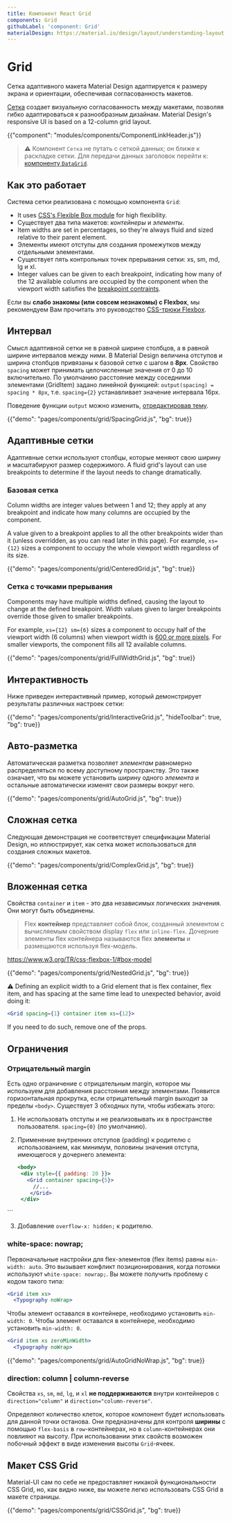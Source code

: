 ```yaml
---
title: Компонент React Grid
components: Grid
githubLabel: 'component: Grid'
materialDesign: https://material.io/design/layout/understanding-layout.html
---
```


# Grid

<p class="description">Сетка адаптивного макета Material Design адаптируется к размеру экрана и ориентации, обеспечивая согласованность макетов.</p>

[Сетка](https://material.io/design/layout/responsive-layout-grid.html) создает визуальную согласованность между макетами, позволяя гибко адаптироваться к разнообразным дизайнам. Material Design's responsive UI is based on a 12-column grid layout.

{{"component": "modules/components/ComponentLinkHeader.js"}}

> ⚠️ Компонент `Сетка` не путать с сеткой данных; он ближе к раскладке сетки. Для передачи данных заголовок перейти к: [компоненту `DataGrid`](/components/data-grid/).

## Как это работает

Система сетки реализована с помощью компонента `Grid`:

- It uses [CSS's Flexible Box module](https://www.w3.org/TR/css-flexbox-1/) for high flexibility.
- Существует два типа макетов: *контейнеры* и *элементы*.
- Item widths are set in percentages, so they're always fluid and sized relative to their parent element.
- Элементы имеют отступы для создания промежутков между отдельными элементами.
- Существует пять контрольных точек прерывания сетки: xs, sm, md, lg и xl.
- Integer values can be given to each breakpoint, indicating how many of the 12 available columns are occupied by the component when the viewport width satisfies the [breakpoint contraints](/customization/breakpoints/#default-breakpoints).

Если вы **слабо знакомы (или совсем незнакомы) с Flexbox**, мы рекомендуем Вам прочитать это руководство [CSS-трюки Flexbox](https://css-tricks.com/snippets/css/a-guide-to-flexbox/).

## Интервал

Смысл адаптивной сетки не в равной ширине столбцов, а в равной ширине интервалов между ними. В Material Design величина отступов и ширина столбцов привязаны к базовой сетке с шагом в **8px**. Свойство `spacing` может принимать целочисленные значения от 0 до 10 включительно. По умолчанию расстояние между соседними элементами (GridItem) задано линейной функцией: `output(spacing) = spacing * 8px`, т.е. `spacing={2}` устанавливает значение интервала 16px.

Поведение функции `output` можно изменить, [отредактировав тему](/customization/spacing/).

{{"demo": "pages/components/grid/SpacingGrid.js", "bg": true}}

## Адаптивные сетки

Адаптивные сетки используют столбцы, которые меняют свою ширину и масштабируют размер содержимого. A fluid grid's layout can use breakpoints to determine if the layout needs to change dramatically.

### Базовая сетка

Column widths are integer values between 1 and 12; they apply at any breakpoint and indicate how many columns are occupied by the component.

A value given to a breakpoint applies to all the other breakpoints wider than it (unless overridden, as you can read later in this page). For example, `xs={12}` sizes a component to occupy the whole viewport width regardless of its size.

{{"demo": "pages/components/grid/CenteredGrid.js", "bg": true}}

### Сетка с точками прерывания

Components may have multiple widths defined, causing the layout to change at the defined breakpoint. Width values given to larger breakpoints override those given to smaller breakpoints.

For example, `xs={12} sm={6}` sizes a component to occupy half of the viewport width (6 columns) when viewport width is [600 or more pixels](/customization/breakpoints/#default-breakpoints). For smaller viewports, the component fills all 12 available columns.

{{"demo": "pages/components/grid/FullWidthGrid.js", "bg": true}}

## Интерактивность

Ниже приведен интерактивный пример, который демонстрирует результаты различных настроек сетки:

{{"demo": "pages/components/grid/InteractiveGrid.js", "hideToolbar": true, "bg": true}}

## Авто-разметка

Автоматическая разметка позволяет *элементам* равномерно распределяться по всему доступному пространству. Это также означает, что вы можете установить ширину одного *элемента* и остальные автоматически изменят свои размеры вокруг него.

{{"demo": "pages/components/grid/AutoGrid.js", "bg": true}}

## Сложная сетка

Следующая демонстрация не соответствует спецификации Material Design, но иллюстрирует, как сетка может использоваться для создания сложных макетов.

{{"demo": "pages/components/grid/ComplexGrid.js", "bg": true}}

## Вложенная сетка

Свойства `container` и `item` - это два независимых логических значения. Они могут быть объединены.

> Flex **контейнер** представляет собой блок, созданный элементом с вычисляемым свойством display `flex` или `inline-flex`. Дочерние элементы flex контейнера называются flex **элементы** и размещаются используя flex-модель.

https://www.w3.org/TR/css-flexbox-1/#box-model

{{"demo": "pages/components/grid/NestedGrid.js", "bg": true}}

⚠️ Defining an explicit width to a Grid element that is flex container, flex item, and has spacing at the same time lead to unexpected behavior, avoid doing it:

```jsx
<Grid spacing={1} container item xs={12}>
```

If you need to do such, remove one of the props.

## Ограничения

### Отрицательный margin

Есть одно ограничение с отрицательным margin, которое мы используем для добавления расстояния между элементами. Появится горизонтальная прокрутка, если отрицательный margin выходит за пределы `<body>`. Существует 3 обходных пути, чтобы избежать этого:

1. Не использовать отступы и не реализовывать их в пространстве пользователя. `spacing={0}` (по умолчанию).
2. Применение внутренних отступов (padding) к родителю с использованием, как минимум, половины значения отступа, имеющегося у дочернего элемента:

   ```jsx
   <body>
    <div style={{ padding: 20 }}>
      <Grid container spacing={5}>
        //...
       </Grid>
    </div>
  </body>
   ```

3. Добавление `overflow-x: hidden;` к родителю.

### white-space: nowrap;

Первоначальные настройки для flex-элементов (flex items) равны `min-width: auto`. Это вызывает конфликт позиционирования, когда потомки используют `white-space: nowrap;`. Вы можете получить проблему с кодом такого типа:

```jsx
<Grid item xs>
  <Typography noWrap>
```

Чтобы элемент оставался в контейнере, необходимо установить `min-width: 0`. Чтобы элемент оставался в контейнере, необходимо установить `min-width: 0`.

```jsx
<Grid item xs zeroMinWidth>
  <Typography noWrap>
```

{{"demo": "pages/components/grid/AutoGridNoWrap.js", "bg": true}}

### direction: column | column-reverse

Свойства `xs`, `sm`, `md`, `lg`, и `xl` **не поддерживаются** внутри контейнеров с `direction="column"` и `direction="column-reverse"`.

Определяют количество клеток, которое компонент будет использовать для данной точки останова. Они предназначены для контроля **ширины** с помощью `flex-basis` в `row`-контейнерах, но в `column`-контейнерах они повлияют на высоту. При использовании этих свойств возможен побочный эффект в виде изменения высоты  `Grid`-ячеек.

## Макет CSS Grid

Material-UI сам по себе не предоставляет никакой функциональности CSS Grid, но, как видно ниже, вы можете легко использовать CSS Grid в макете страницы.

{{"demo": "pages/components/grid/CSSGrid.js", "bg": true}}
